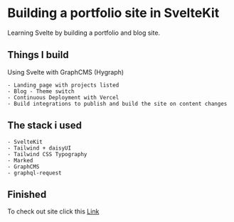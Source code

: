 # Building a portfolio site in SvelteKit

Learning Svelte by building a portfolio and blog site.

## Things I build

Using Svelte with GraphCMS (Hygraph)

    - Landing page with projects listed
    - Blog - Theme switch
    - Continuous Deployment with Vercel
    - Build integrations to publish and build the site on content changes

## The stack i used

    - SvelteKit
    - Tailwind + daisyUI
    - Tailwind CSS Typography
    - Marked
    - GraphCMS
    - graphql-request

## Finished

To check out site click this [Link](https://portfolio-site-insveltekit-4ey8tomdz-tincando.vercel.app)
